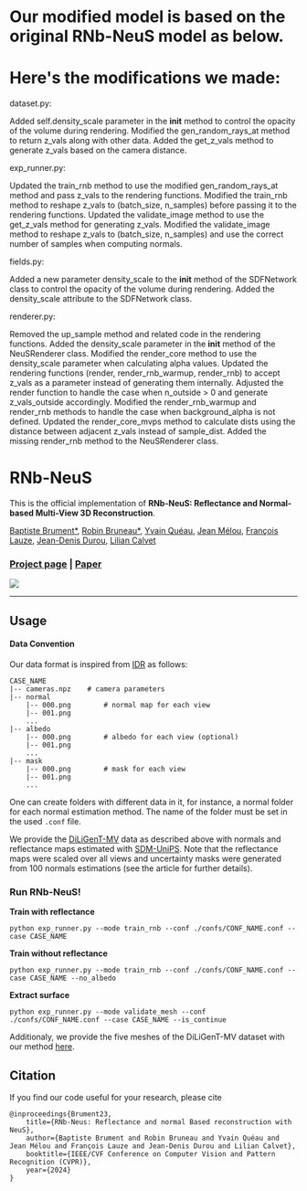 # Our modified model is based on the original RNb-NeuS model as below.
# Here's the modifications we made:
dataset.py:

Added self.density_scale parameter in the __init__ method to control the opacity of the volume during rendering.
Modified the gen_random_rays_at method to return z_vals along with other data.
Added the get_z_vals method to generate z_vals based on the camera distance.


exp_runner.py:

Updated the train_rnb method to use the modified gen_random_rays_at method and pass z_vals to the rendering functions.
Modified the train_rnb method to reshape z_vals to (batch_size, n_samples) before passing it to the rendering functions.
Updated the validate_image method to use the get_z_vals method for generating z_vals.
Modified the validate_image method to reshape z_vals to (batch_size, n_samples) and use the correct number of samples when computing normals.


fields.py:

Added a new parameter density_scale to the __init__ method of the SDFNetwork class to control the opacity of the volume during rendering.
Added the density_scale attribute to the SDFNetwork class.


renderer.py:

Removed the up_sample method and related code in the rendering functions.
Added the density_scale parameter in the __init__ method of the NeuSRenderer class.
Modified the render_core method to use the density_scale parameter when calculating alpha values.
Updated the rendering functions (render, render_rnb_warmup, render_rnb) to accept z_vals as a parameter instead of generating them internally.
Adjusted the render function to handle the case when n_outside > 0 and generate z_vals_outside accordingly.
Modified the render_rnb_warmup and render_rnb methods to handle the case when background_alpha is not defined.
Updated the render_core_mvps method to calculate dists using the distance between adjacent z_vals instead of sample_dist.
Added the missing render_rnb method to the NeuSRenderer class.












# RNb-NeuS
This is the official implementation of **RNb-NeuS: Reflectance and Normal-based Multi-View 3D Reconstruction**.

[Baptiste Brument*](https://bbrument.github.io/),
[Robin Bruneau*](https://robinbruneau.github.io/),
[Yvain Quéau](https://sites.google.com/view/yvainqueau),
[Jean Mélou](https://www.irit.fr/~Jean.Melou/),
[François Lauze](https://loutchoa.github.io/),
[Jean-Denis Durou](https://www.irit.fr/~Jean-Denis.Durou/),
[Lilian Calvet](https://scholar.google.com/citations?user=6JewdrMAAAAJ&hl=en)

### [Project page](https://robinbruneau.github.io/publications/rnb_neus.html) | [Paper](https://arxiv.org/abs/2312.01215)

<img src="assets/pipeline.png">

----------------------------------------


## Usage

#### Data Convention

Our data format is inspired from [IDR](https://github.com/lioryariv/idr/blob/main/DATA_CONVENTION.md) as follows:
```
CASE_NAME
|-- cameras.npz    # camera parameters
|-- normal
    |-- 000.png        # normal map for each view
    |-- 001.png
    ...
|-- albedo
    |-- 000.png        # albedo for each view (optional)
    |-- 001.png
    ...
|-- mask
    |-- 000.png        # mask for each view
    |-- 001.png
    ...
```

One can create folders with different data in it, for instance, a normal folder for each normal estimation method.
The name of the folder must be set in the used `.conf` file.

We provide the [DiLiGenT-MV](https://drive.google.com/file/d/1TEBM6Dd7IwjRqJX0p8JwT9hLmy_vA5nU/view?usp=drive_link) data as described above with normals and reflectance maps estimated with [SDM-UniPS](https://github.com/satoshi-ikehata/SDM-UniPS-CVPR2023/). Note that the reflectance maps were scaled over all views and uncertainty masks were generated from 100 normals estimations (see the article for further details).

### Run RNb-NeuS!

**Train with reflectance**

```shell
python exp_runner.py --mode train_rnb --conf ./confs/CONF_NAME.conf --case CASE_NAME
```

**Train without reflectance**

```shell
python exp_runner.py --mode train_rnb --conf ./confs/CONF_NAME.conf --case CASE_NAME --no_albedo
```

**Extract surface** 

```shell
python exp_runner.py --mode validate_mesh --conf ./confs/CONF_NAME.conf --case CASE_NAME --is_continue
```

Additionaly, we provide the five meshes of the DiLiGenT-MV dataset with our method [here](https://drive.google.com/file/d/1CTQW1YLWOT2sSEWznFmSY_cUUtiTXLdM/view?usp=drive_link).

## Citation
If you find our code useful for your research, please cite
```
@inproceedings{Brument23,
    title={RNb-Neus: Reflectance and normal Based reconstruction with NeuS},
    author={Baptiste Brument and Robin Bruneau and Yvain Quéau and Jean Mélou and François Lauze and Jean-Denis Durou and Lilian Calvet},
    booktitle={IEEE/CVF Conference on Computer Vision and Pattern Recognition (CVPR)},
    year={2024}
}
```
